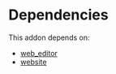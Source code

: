 # Dependencies

This addon depends on:

- [web_editor](https://github.com/bringout/oca-ocb-web/tree/00b33fd1c7f7e1b4e9a1b64f63b15a8e29c442ab/odoo-bringout-oca-ocb-web_editor)
- [website](https://github.com/bringout/oca-ocb-website/tree/9965a93c2c7a8a1f9155e81e743ed695c59b8c50/odoo-bringout-oca-ocb-website)
